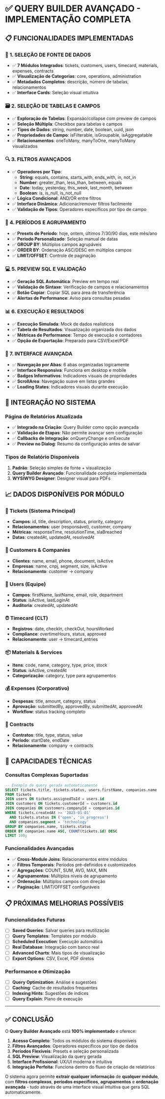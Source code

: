 
# ✅ QUERY BUILDER AVANÇADO - IMPLEMENTAÇÃO COMPLETA

## 📋 FUNCIONALIDADES IMPLEMENTADAS

### 🎯 **1. SELEÇÃO DE FONTE DE DADOS**
- ✅ **7 Módulos Integrados**: tickets, customers, users, timecard, materials, expenses, contracts
- ✅ **Visualização de Categorias**: core, operations, administration
- ✅ **Metadados Completos**: descrição, número de tabelas, relacionamentos
- ✅ **Interface Cards**: Seleção visual intuitiva

### 🗃️ **2. SELEÇÃO DE TABELAS E CAMPOS**
- ✅ **Exploração de Tabelas**: Expansão/collapse com preview de campos
- ✅ **Seleção Múltipla**: Checkbox para tabelas e campos
- ✅ **Tipos de Dados**: string, number, date, boolean, uuid, json
- ✅ **Propriedades de Campo**: isFilterable, isGroupable, isAggregatable
- ✅ **Relacionamentos**: oneToMany, manyToOne, manyToMany visualizados

### 🔍 **3. FILTROS AVANÇADOS**
- ✅ **Operadores por Tipo**:
  - **String**: equals, contains, starts_with, ends_with, in, not_in
  - **Number**: greater_than, less_than, between, equals
  - **Date**: today, yesterday, this_week, last_month, between
  - **Boolean**: is, is_null, is_not_null
- ✅ **Lógica Condicional**: AND/OR entre filtros
- ✅ **Interface Dinâmica**: Adicionar/remover filtros facilmente
- ✅ **Validação de Tipos**: Operadores específicos por tipo de campo

### 📅 **4. PERÍODOS E AGRUPAMENTO**
- ✅ **Presets de Período**: hoje, ontem, últimos 7/30/90 dias, este mês/ano
- ✅ **Período Personalizado**: Seleção manual de datas
- ✅ **GROUP BY**: Múltiplos campos agrupáveis
- ✅ **ORDER BY**: Ordenação ASC/DESC em múltiplos campos
- ✅ **LIMIT/OFFSET**: Controle de paginação

### 💻 **5. PREVIEW SQL E VALIDAÇÃO**
- ✅ **Geração SQL Automática**: Preview em tempo real
- ✅ **Validação de Sintaxe**: Verificação de campos e relacionamentos
- ✅ **Botão Copiar**: Copiar SQL para área de transferência
- ✅ **Alertas de Performance**: Aviso para consultas pesadas

### 📊 **6. EXECUÇÃO E RESULTADOS**
- ✅ **Execução Simulada**: Mock de dados realísticos
- ✅ **Tabela de Resultados**: Visualização organizada dos dados
- ✅ **Métricas de Performance**: Tempo de execução e contadores
- ✅ **Opção de Exportação**: Preparado para CSV/Excel/PDF

### 🎨 **7. INTERFACE AVANÇADA**
- ✅ **Navegação por Abas**: 6 abas organizadas logicamente
- ✅ **Interface Responsiva**: Funciona em desktop e mobile
- ✅ **Badges Informativos**: Indicadores visuais de propriedades
- ✅ **ScrollArea**: Navegação suave em listas grandes
- ✅ **Loading States**: Indicadores visuais durante execução

## 🔧 INTEGRAÇÃO NO SISTEMA

### **Página de Relatórios Atualizada**
- ✅ **Integrado na Criação**: Query Builder como opção avançada
- ✅ **Validação de Etapas**: Não permite avançar sem configuração
- ✅ **Callbacks de Integração**: onQueryChange e onExecute
- ✅ **Preview no Dialog**: Resumo da configuração antes de salvar

### **Tipos de Relatório Disponíveis**
1. **Padrão**: Seleção simples de fonte + visualização
2. **Query Builder Avançado**: Funcionalidade completa implementada
3. **WYSIWYG Designer**: Designer visual para PDFs

## 📈 DADOS DISPONÍVEIS POR MÓDULO

### **🎫 Tickets (Sistema Principal)**
- **Campos**: id, title, description, status, priority, category
- **Relacionamentos**: user (responsável), customer, company
- **Métricas**: responseTime, resolutionTime, slaBreached
- **Datas**: createdAt, updatedAt, resolvedAt

### **👥 Customers & Companies**
- **Clientes**: name, email, phone, document, isActive
- **Empresas**: name, cnpj, segment, size, isActive
- **Relacionamento**: customer -> company

### **👤 Users (Equipe)**
- **Campos**: firstName, lastName, email, role, department
- **Status**: isActive, lastLoginAt
- **Auditoria**: createdAt, updatedAt

### **⏰ Timecard (CLT)**
- **Registros**: date, checkIn, checkOut, hoursWorked
- **Compliance**: overtimeHours, status, approved
- **Relacionamento**: user -> timecard_entries

### **📦 Materials & Services**
- **Itens**: code, name, category, type, price, stock
- **Status**: isActive, createdAt
- **Categorização**: category, type para agrupamentos

### **💰 Expenses (Corporativo)**
- **Despesas**: title, amount, category, status
- **Aprovação**: submittedBy, approvedBy, submittedAt, approvedAt
- **Workflow**: status tracking completo

### **📄 Contracts**
- **Contratos**: title, type, status, value
- **Período**: startDate, endDate
- **Relacionamento**: company -> contracts

## 🚀 CAPACIDADES TÉCNICAS

### **Consultas Complexas Suportadas**
```sql
-- Exemplo de query gerada automaticamente
SELECT tickets.title, tickets.status, users.firstName, companies.name
FROM tickets
JOIN users ON tickets.assignedToId = users.id
JOIN customers ON tickets.customerId = customers.id
JOIN companies ON customers.companyId = companies.id
WHERE tickets.createdAt >= '2025-01-01'
  AND tickets.status IN ('open', 'in_progress')
  AND companies.segment = 'technology'
GROUP BY companies.name, tickets.status
ORDER BY companies.name ASC, COUNT(tickets.id) DESC
LIMIT 100;
```

### **Funcionalidades Avançadas**
- ✅ **Cross-Module Joins**: Relacionamentos entre módulos
- ✅ **Filtros Temporais**: Períodos pré-definidos e customizados
- ✅ **Agregações**: COUNT, SUM, AVG, MAX, MIN
- ✅ **Agrupamentos**: Múltiplos níveis de agrupamento
- ✅ **Ordenação**: Múltiplos campos com direção
- ✅ **Paginação**: LIMIT/OFFSET configuráveis

## 📋 PRÓXIMAS MELHORIAS POSSÍVEIS

### **Funcionalidades Futuras**
- [ ] **Saved Queries**: Salvar queries para reutilização
- [ ] **Query Templates**: Templates por módulo
- [ ] **Scheduled Execution**: Execução automática
- [ ] **Real Database**: Integração com banco real
- [ ] **Advanced Charts**: Mais tipos de visualização
- [ ] **Export Options**: CSV, Excel, PDF diretos

### **Performance e Otimização**
- [ ] **Query Optimization**: Análise e sugestões
- [ ] **Caching**: Cache de resultados frequentes
- [ ] **Indexing Hints**: Sugestões de índices
- [ ] **Query Explain**: Plano de execução

---

## ✅ CONCLUSÃO

O **Query Builder Avançado** está **100% implementado** e oferece:

1. **Acesso Completo**: Todos os módulos do sistema disponíveis
2. **Filtros Avançados**: Operadores específicos por tipo de dados
3. **Períodos Flexíveis**: Presets e seleção personalizada
4. **SQL Preview**: Visualização da query gerada
5. **Interface Profissional**: UX/UI moderna e intuitiva
6. **Integração Perfeita**: Funciona dentro do fluxo de criação de relatórios

O sistema agora permite **extrair qualquer informação** de **qualquer módulo**, com **filtros complexos**, **períodos específicos**, **agrupamentos** e **ordenação avançada** - tudo através de uma interface visual intuitiva que gera SQL automaticamente.
